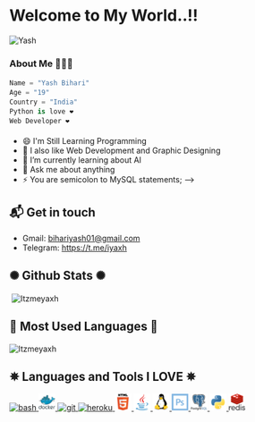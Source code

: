# Welcome to My World..!!

![Yash](https://telegra.ph/file/dd9393e61d9d9b7071ea6.jpg)

### About Me 🙋🏻‍♂️
```python
Name = "Yash Bihari"
Age = "19"
Country = "India"
Python is love ❤
Web Developer ❤
```
#### 

- 😄 I'm Still Learning Programming
- 🥰 I also like Web Development and Graphic Designing
- 🌱 I’m currently learning about AI
- 💬 Ask me about anything
- ⚡ You are semicolon to MySQL statements;
--> 

## 📬 Get in touch
   
 -  Gmail: bihariyash01@gmail.com
 -  Telegram: https://t.me/iyaxh
   
## ✺ Github Stats ✺

   <p>&nbsp;<img align="center" src="https://github-readme-stats.vercel.app/api?username=Itzmeyaxh&show_icons=true&theme=tokyonight&locale=en" alt="Itzmeyaxh" /></p>

## 💫 Most Used Languages 💫

   <p><img align="center" src="https://github-readme-stats.vercel.app/api/top-langs?username=Itzmeyaxh&show_icons=true&theme=tokyonight&locale=en&layout=compact" alt="Itzmeyaxh"/></p>
      
   
## ✵ Languages and Tools I LOVE ✵

   <p> <a href="https://www.gnu.org/software/bash/" target="_blank"> <img src="https://www.vectorlogo.zone/logos/gnu_bash/gnu_bash-icon.svg" alt="bash" width="30" height="30"/> </a> <a href="https://www.docker.com/" target="_blank"> <img src="https://raw.githubusercontent.com/devicons/devicon/master/icons/docker/docker-original-wordmark.svg" alt="docker" width="30" height="30"/> </a> <a href="https://git-scm.com/" target="_blank"> <img src="https://www.vectorlogo.zone/logos/git-scm/git-scm-icon.svg" alt="git" width="30" height="30"/> </a> <a href="https://heroku.com" target="_blank"> <img src="https://www.vectorlogo.zone/logos/heroku/heroku-icon.svg" alt="heroku" width="30" height="30"/> </a> <a href="https://www.w3.org/html/" target="_blank"> <img src="https://raw.githubusercontent.com/devicons/devicon/master/icons/html5/html5-original-wordmark.svg" alt="html5" width="30" height="30"/> </a> <a href="https://www.java.com" target="_blank"> <img src="https://raw.githubusercontent.com/devicons/devicon/master/icons/java/java-original.svg" alt="java" width="30" height="30"/> </a> <a href="https://www.linux.org/" target="_blank"> <img src="https://raw.githubusercontent.com/devicons/devicon/master/icons/linux/linux-original.svg" alt="linux" width="30" height="30"/> </a> <a href="https://www.photoshop.com/en" target="_blank"> <img src="https://raw.githubusercontent.com/devicons/devicon/master/icons/photoshop/photoshop-line.svg" alt="photoshop" width="30" height="30"/> </a> <a href="https://www.postgresql.org" target="_blank"> <img src="https://raw.githubusercontent.com/devicons/devicon/master/icons/postgresql/postgresql-original-wordmark.svg" alt="postgresql" width="30" height="30"/> </a> <a href="https://www.python.org" target="_blank"> <img src="https://raw.githubusercontent.com/devicons/devicon/master/icons/python/python-original.svg" alt="python" width="30" height="30"/> </a> <a href="https://redis.io" target="_blank"> <img src="https://raw.githubusercontent.com/devicons/devicon/master/icons/redis/redis-original-wordmark.svg" alt="redis" width="30" height="30"/> </a></p>
   
   
   

